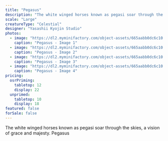 ```yaml
---
title: "Pegasus"
description: "The white winged horses known as pegasi soar through the skies, a vision of grace and majesty. Pegasus"
scale: "Large"
creatureType: "Celestial"
designer: "Yasashii Kyojin Studio"
photos:
  - image: "https://dl2.myminifactory.com/object-assets/665aabb0dc6c10.35233434/images/720X720-pegasus-ps.jpg"
    caption: "Pegasus - Image 1"
  - image: "https://dl2.myminifactory.com/object-assets/665aabb0dc6c10.35233434/images/720X720-pegasus-01-scale.jpg"
    caption: "Pegasus - Image 2"
  - image: "https://dl2.myminifactory.com/object-assets/665aabb0dc6c10.35233434/images/720X720-pegasus-01-c.jpg"
    caption: "Pegasus - Image 3"
  - image: "https://dl2.myminifactory.com/object-assets/665aabb0dc6c10.35233434/images/720X720-pegasus-01-b.jpg"
    caption: "Pegasus - Image 4"
pricing:
  osrPriming:
    tabletop: 12
    display: 22
  unprimed:
    tabletop: 10
    display: 18
featured: false
forSale: false
---
```


The white winged horses known as pegasi soar through the skies, a vision of grace and majesty. Pegasus